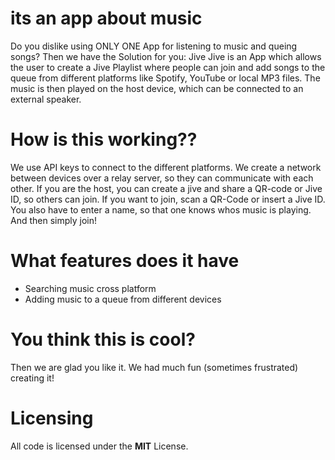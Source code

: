 # its an app about music
Do you dislike using ONLY ONE App for listening to music and queing songs?
Then we have the Solution for you: Jive
Jive is an App which allows the user to create a Jive Playlist where people can join and add songs to the queue from different platforms like Spotify, YouTube or local MP3 files. The music is then played on the host device, which can be connected to an external speaker.

# How is this working??
We use API keys to connect to the different platforms.
We create a network between devices over a relay server, so they can communicate with each other.
If you are the host, you can create a jive and share a QR-code or Jive ID, so others can join.
If you want to join, scan a QR-Code or insert a Jive ID. You also have to enter a name, so that one knows whos music is playing. And then simply join!

# What features does it have
- Searching music cross platform
- Adding music to a queue from different devices

# You think this is cool?
Then we are glad you like it. We had much fun (sometimes frustrated) creating it!

# Licensing
All code is licensed under the **MIT** License.
